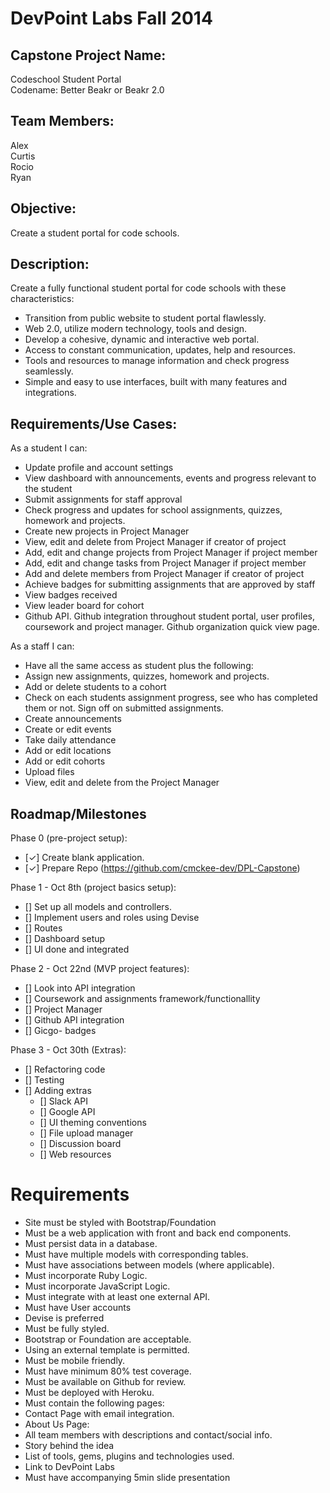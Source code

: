 # DevPoint Labs Fall 2014  

## Capstone Project Name:
Codeschool Student Portal  
Codename: Better Beakr or Beakr 2.0  

## Team Members:
Alex  
Curtis  
Rocio  
Ryan  

## Objective:
Create a student portal for code schools.

## Description:
Create a fully functional student portal for code schools with these characteristics:
- Transition from public website to student portal flawlessly.
- Web 2.0, utilize modern technology, tools and design.
- Develop a cohesive, dynamic and interactive web portal.
- Access to constant communication, updates, help and resources.
- Tools and resources to manage information and check progress seamlessly.
- Simple and easy to use interfaces, built with many features and integrations.

## Requirements/Use Cases:

As a student I can:
- Update profile and account settings
- View dashboard with announcements, events and progress relevant to the student
- Submit assignments for staff approval
- Check progress and updates for school assignments, quizzes, homework and projects.
- Create new projects in Project Manager
- View, edit and delete from Project Manager if creator of project
- Add, edit and change projects from Project Manager if project member
- Add, edit and change tasks from Project Manager if project member
- Add and delete members from Project Manager if creator of project
- Achieve badges for submitting assignments that are approved by staff
- View badges received
- View leader board for cohort
- Github API. Github integration throughout student portal, user profiles, coursework and project manager. Github organization quick view page.

As a staff I can:
- Have all the same access as student plus the following:
- Assign new assignments, quizzes, homework and projects.
- Add or delete students to a cohort
- Check on each students assignment progress, see who has completed them or not. Sign off on submitted assignments.
- Create announcements
- Create or edit events
- Take daily attendance
- Add or edit locations
- Add or edit cohorts
- Upload files
- View, edit and delete from the Project Manager

## Roadmap/Milestones
Phase 0 (pre-project setup):
- [✓] Create blank application.
- [✓] Prepare Repo (https://github.com/cmckee-dev/DPL-Capstone)  

Phase 1 - Oct 8th (project basics setup):
- [] Set up all models and controllers.
- [] Implement users and roles using Devise
- [] Routes
- [] Dashboard setup
- [] UI done and integrated  

Phase 2 - Oct 22nd (MVP project features):
- [] Look into API integration
- [] Coursework and assignments framework/functionallity
- [] Project Manager
- [] Github API integration
- [] Gicgo- badges  

Phase 3 - Oct 30th (Extras):
- [] Refactoring code
- [] Testing
- [] Adding extras
  - [] Slack API
  - [] Google API
  - [] UI theming conventions
  - [] File upload manager
  - [] Discussion board
  - [] Web resources  

# Requirements

- Site must be styled with Bootstrap/Foundation
- Must be a web application with front and back end components.
- Must persist data in a database.
- Must have multiple models with corresponding tables.
- Must have associations between models (where applicable).
- Must incorporate Ruby Logic.
- Must incorporate JavaScript Logic.
- Must integrate with at least one external API.
- Must have User accounts
- Devise is preferred
- Must be fully styled.
- Bootstrap or Foundation are acceptable.
- Using an external template is permitted.
- Must be mobile friendly.
- Must have minimum 80% test coverage.
- Must be available on Github for review.
- Must be deployed with Heroku.
- Must contain the following pages:
- Contact Page with email integration.
- About Us Page:
- All team members with descriptions and contact/social info.
- Story behind the idea
- List of tools, gems, plugins and technologies used.
- Link to DevPoint Labs
- Must have accompanying 5min slide presentation
